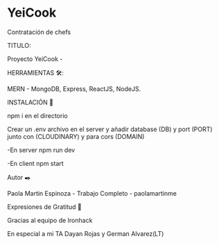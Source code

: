 # YeiCook
Contratación de chefs

TITULO:

Proyecto YeiCook - 

HERRAMIENTAS 🛠️: 

MERN - MongoDB, Express, ReactJS, NodeJS.


INSTALACIÓN 🔧

npm i en el directorio

Crear un .env archivo en el server y añadir database (DB) y port (PORT) junto con (CLOUDINARY) y para cors (DOMAIN)

-En server npm run dev

-En client npm start


Autor ✒️

Paola Martin Espinoza - Trabajo Completo - paolamartinme

Expresiones de Gratitud 🎁

Gracias al equipo de Ironhack

En especial a mi TA Dayan Rojas y German Alvarez(LT) 
